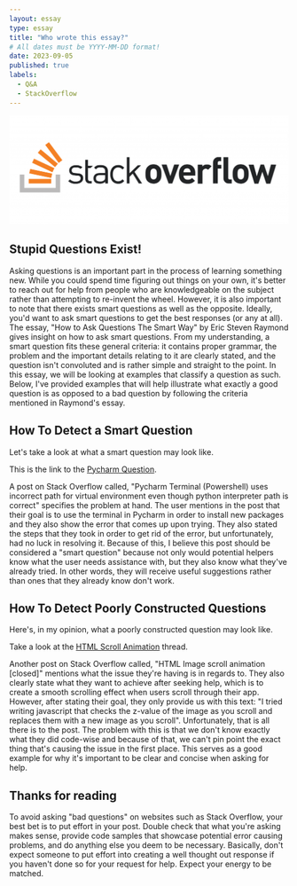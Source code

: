 ```yaml
---
layout: essay
type: essay
title: "Who wrote this essay?"
# All dates must be YYYY-MM-DD format!
date: 2023-09-05
published: true
labels:
  - Q&A
  - StackOverflow
---
```


<img class="img-fluid" src="../img/stackoverflow.png">

## Stupid Questions Exist!

Asking questions is an important part in the process of learning something new. While you could spend time figuring out things on your own, it's better to reach out for help from people who are knowledgeable on the subject rather than attempting to re-invent the wheel. However, it is also important to note that there exists smart questions as well as the opposite. Ideally, you'd want to ask smart questions to get the best responses (or any at all). The essay, "How to Ask Questions The Smart Way" by Eric Steven Raymond gives insight on how to ask smart questions. From my understanding, a smart question fits these general criteria: it contains proper grammar, the problem and the important details relating to it are clearly stated, and the question isn't convoluted and is rather simple and straight to the point. In this essay, we will be looking at examples that classify a question as such. Below, I've provided examples that will help illustrate what exactly a good question is as opposed to a bad question by following the criteria mentioned in Raymond's essay.

## How To Detect a Smart Question

Let's take a look at what a smart question may look like.

This is the link to the [Pycharm Question](https://stackoverflow.com/questions/77048037/pycharm-terminal-powershell-uses-incorrect-path-for-virtual-environment-even-t).

A post on Stack Overflow called, "Pycharm Terminal (Powershell) uses incorrect path for virtual environment even though python interpreter path is correct" specifies the problem at hand. The user mentions in the post that their goal is to use the terminal in Pycharm in order to install new packages and they also show the error that comes up upon trying. They also stated the steps that they took in order to get rid of the error, but unfortunately, had no luck in resolving it. Because of this, I believe this post should be considered a "smart question" because not only would potential helpers know what the user needs assistance with, but they also know what they've already tried. In other words, they will receive useful suggestions rather than ones that they already know don't work.

## How To Detect Poorly Constructed Questions

Here's, in my opinion, what a poorly constructed question may look like.

Take a look at the [HTML Scroll Animation](https://stackoverflow.com/questions/77047812/html-image-scroll-animation) thread.

Another post on Stack Overflow called, "HTML Image scroll animation [closed]" mentions what the issue they're having is in regards to. They also clearly state what they want to achieve after seeking help, which is to create a smooth scrolling effect when users scroll through their app. However, after stating their goal, they only provide us with this text: "I tried writing javascript that checks the z-value of the image as you scroll and replaces them with a new image as you scroll". Unfortunately, that is all there is to the post. The problem with this is that we don't know exactly what they did code-wise and because of that, we can't pin point the exact thing that's causing the issue in the first place. This serves as a good example for why it's important to be clear and concise when asking for help. 

## Thanks for reading

To avoid asking "bad questions" on websites such as Stack Overflow, your best bet is to put effort in your post. Double check that what you're asking makes sense, provide code samples that showcase potential error causing problems, and do anything else you deem to be necessary. Basically, don't expect someone to put effort into creating a well thought out response if you haven't done so for your request for help. Expect your energy to be matched.
